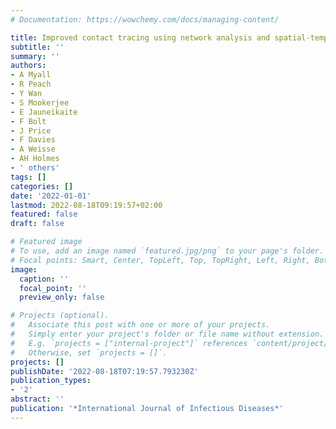 ```yaml
---
# Documentation: https://wowchemy.com/docs/managing-content/

title: Improved contact tracing using network analysis and spatial-temporal proximity
subtitle: ''
summary: ''
authors:
- A Myall
- R Peach
- Y Wan
- S Mookerjee
- E Jauneikaite
- F Bolt
- J Price
- F Davies
- A Weisse
- AH Holmes
- ' others'
tags: []
categories: []
date: '2022-01-01'
lastmod: 2022-08-18T09:19:57+02:00
featured: false
draft: false

# Featured image
# To use, add an image named `featured.jpg/png` to your page's folder.
# Focal points: Smart, Center, TopLeft, Top, TopRight, Left, Right, BottomLeft, Bottom, BottomRight.
image:
  caption: ''
  focal_point: ''
  preview_only: false

# Projects (optional).
#   Associate this post with one or more of your projects.
#   Simply enter your project's folder or file name without extension.
#   E.g. `projects = ["internal-project"]` references `content/project/deep-learning/index.md`.
#   Otherwise, set `projects = []`.
projects: []
publishDate: '2022-08-18T07:19:57.793230Z'
publication_types:
- '2'
abstract: ''
publication: '*International Journal of Infectious Diseases*'
---
```

